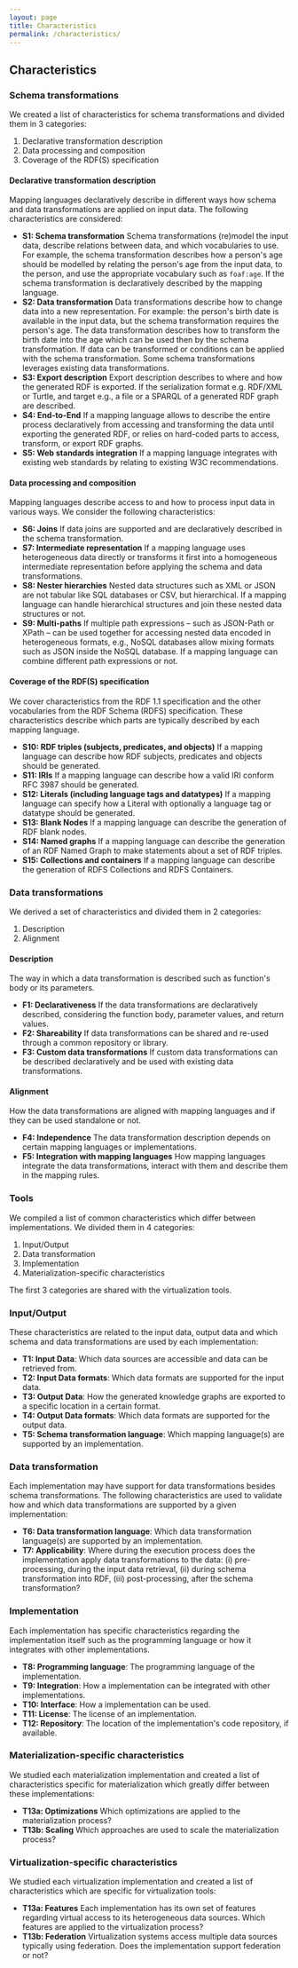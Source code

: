 ```yaml
---
layout: page
title: Characteristics
permalink: /characteristics/
---
```


## Characteristics

### Schema transformations

We created a list of characteristics for schema transformations and divided
them in 3 categories:

1. Declarative transformation description
2. Data processing and composition
3. Coverage of the RDF(S) specification

#### Declarative transformation description
Mapping languages declaratively describe in different ways
how schema and data transformations are applied on input data.
The following characteristics are considered:

- **S1: Schema transformation**
Schema transformations (re)model the input data,
describe relations between data, and which vocabularies to use.
For example, the schema transformation describes how
a person's age should be modelled by relating the person's age
from the input data, to the person, and use the appropriate vocabulary
such as `foaf:age`.
If the schema transformation
is declaratively described by the mapping language.
- **S2: Data transformation**
Data transformations describe how to change data into a new representation.
For example: the person's birth date is available
in the input data, but the schema transformation requires the person's age.
The data transformation describes how to transform the birth date
into the age which can be used then by the schema transformation.
If data can be transformed or conditions can be applied
with the schema transformation.
Some schema transformations leverages existing data transformations.
- **S3: Export description**
Export description describes to where and how the generated RDF is exported.
If the serialization format e.g. RDF/XML or Turtle, and target e.g.,
a file or a SPARQL of a generated RDF graph are described.
- **S4: End-to-End**
If a mapping language allows to describe the entire process declaratively
from accessing and transforming the data until exporting the generated RDF,
or relies on hard-coded parts to access, transform, or export RDF graphs.
- **S5: Web standards integration**
If a mapping language integrates with existing web standards
by relating to existing W3C recommendations.

#### Data processing and composition
Mapping languages describe access to and how to process
input data in various ways. We consider the following characteristics:

- **S6: Joins**
If data joins are supported and
are declaratively described in the schema transformation.
- **S7: Intermediate representation**
If a mapping language uses heterogeneous data directly or transforms
it first into a homogeneous intermediate representation
before applying the schema and data transformations.
- **S8: Nester hierarchies**
Nested data structures such as XML or JSON are not tabular
like SQL databases or CSV, but hierarchical.
If a mapping language can handle hierarchical structures
and join these nested data structures or not.
- **S9: Multi-paths**
If multiple path expressions – such as JSON-Path or XPath –
can be used together for accessing nested data encoded
in heterogeneous formats, e.g., NoSQL databases
allow mixing formats such as JSON inside the NoSQL database.
If a mapping language can combine different path expressions or not.

#### Coverage of the RDF(S) specification
We cover characteristics from the RDF 1.1 specification
and the other vocabularies from the RDF Schema (RDFS) specification.
These characteristics describe which parts
are typically described by each mapping language.

- **S10: RDF triples (subjects, predicates, and objects)**
If a mapping language can describe how RDF subjects, predicates
and objects should be generated.
- **S11: IRIs**
If a mapping language can describe
how a valid IRI conform RFC 3987 should be generated.
- **S12: Literals (including language tags and datatypes)**
If a mapping language can specify how a Literal
with optionally a language tag or datatype should be generated.
- **S13: Blank Nodes**
If a mapping language can describe the generation of RDF blank nodes.
- **S14: Named graphs**
If a mapping language can describe the generation 
of an RDF Named Graph to make statements about a set of RDF triples.
- **S15: Collections and containers**
If a mapping language can describe the generation 
of RDFS Collections and RDFS Containers.

### Data transformations
We derived a set of characteristics and divided them in 2 categories:

1. Description
2. Alignment

#### Description
The way in which a data transformation is described such as function's body 
or its parameters.

- **F1: Declarativeness**
If the data transformations are declaratively described,
considering the function body, parameter values, and return values.
- **F2: Shareability**
If data transformations can be shared and re-used 
through a common repository or library.
- **F3: Custom data transformations**
If custom data transformations can be described declaratively
and be used with existing data transformations.

#### Alignment
How the data transformations are aligned with mapping languages
and if they can be used standalone or not.

- **F4: Independence**
The data transformation description depends 
on certain mapping languages or implementations.
- **F5: Integration with mapping languages**
How mapping languages integrate the data transformations,
interact with them and describe them in the mapping rules.

### Tools

We compiled a list of common characteristics
which differ between implementations.
We divided them in 4 categories:

1. Input/Output
2. Data transformation
3. Implementation
4. Materialization-specific characteristics

The first 3 categories are shared with the virtualization tools.

### Input/Output

These characteristics are related to the input data,
output data and which schema and data transformations
are used by each implementation:

- **T1: Input Data**:
Which data sources are accessible and data can be retrieved from.
- **T2: Input Data formats**:
Which data formats are supported for the input data.
- **T3: Output Data**:
How the generated knowledge graphs are exported
to a specific location in a certain format.
- **T4: Output Data formats**:
Which data formats are supported for the output data.
- **T5: Schema transformation language**: 
Which mapping language(s) are supported by an implementation.

### Data transformation

Each implementation may have support for data transformations
besides schema transformations.
The following characteristics are used to validate how
and which data transformations are supported by a given implementation:

- **T6: Data transformation language**:
Which data transformation language(s) are supported by an implementation.
- **T7: Applicability**:
Where during the execution process does 
the implementation apply data transformations to the data:
(i) pre-processing, during the input data retrieval,
(ii) during schema transformation into RDF,
(iii) post-processing, after the schema transformation?

### Implementation

Each implementation has specific characteristics
regarding the implementation itself such as
the programming language or how it integrates with other implementations.

- **T8: Programming language**: 
The programming language of the implementation.
- **T9: Integration**:
How a implementation can be integrated with other implementations.
- **T10: Interface**:
How a implementation can be used.
- **T11: License**:
The license of an implementation.
- **T12: Repository**:
The location of the implementation's code repository, if available.

### Materialization-specific characteristics
We studied each materialization implementation and created
a list of characteristics specific for materialization which
greatly differ between these implementations:

- **T13a: Optimizations**
Which optimizations are applied to the materialization process?
- **T13b: Scaling**
Which approaches are used to scale the materialization process?

### Virtualization-specific characteristics

We studied each virtualization implementation
and created a list of characteristics which are specific
for virtualization tools:

- **T13a: Features**
Each implementation has its own set 
of features regarding virtual access to its heterogeneous data sources.
Which features are applied to the virtualization process?
- **T13b: Federation**
Virtualization systems access multiple data sources typically using federation.
Does the implementation support federation or not?
